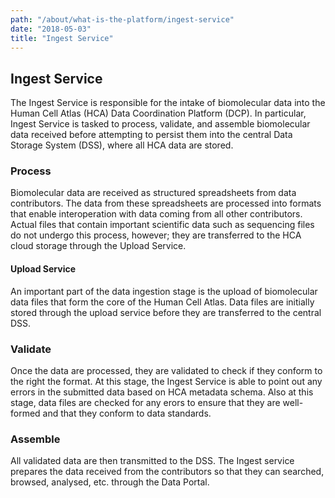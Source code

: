 ```yaml
---
path: "/about/what-is-the-platform/ingest-service"
date: "2018-05-03"
title: "Ingest Service"
---
```


## Ingest Service

The Ingest Service is responsible for the intake of biomolecular data into the Human Cell Atlas (HCA) Data Coordination Platform (DCP). In particular, Ingest Service is tasked to process, validate, and assemble biomolecular data received before attempting to persist them into the central Data Storage System (DSS), where all HCA data are stored.

### Process

Biomolecular data are received as structured spreadsheets from data contributors. The data from these spreadsheets are processed into formats that enable interoperation with data coming from all other contributors. Actual files that contain important scientific data such as sequencing files do not undergo this process, however; they are transferred to the HCA cloud storage through the Upload Service.

#### Upload Service

An important part of the data ingestion stage is the upload of biomolecular data files that form the core of the Human Cell Atlas. Data files are initially stored through the upload service before they are transferred to the central DSS.

### Validate

Once the data are processed, they are validated to check if they conform to the right the format. At this stage, the Ingest Service is able to point out any errors in the submitted data based on HCA metadata schema. Also at this stage, data files are checked for any erors to ensure that they are well-formed and that they conform to data standards.

### Assemble

All validated data are then transmitted to the DSS. The Ingest service prepares the data received from the contributors so that they can searched, browsed, analysed, etc. through the Data Portal.

